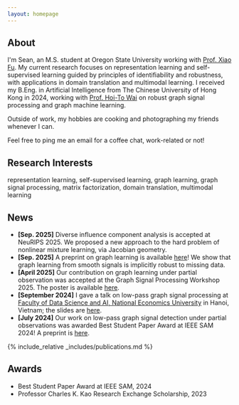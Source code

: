 ```yaml
---
layout: homepage
---
```


## About

I'm Sean, an M.S. student at Oregon State University working with [Prof. Xiao Fu](https://web.engr.oregonstate.edu/~fuxia). My current research focuses on representation learning and self-supervised learning guided by principles of identifiability and robustness, with applications in domain translation and multimodal learning. I received my B.Eng. in Artificial Intelligence from The Chinese University of Hong Kong in 2024, working with [Prof. Hoi-To Wai](https://www1.se.cuhk.edu.hk/~htwai) on robust graph signal processing and graph machine learning.

Outside of work, my hobbies are cooking and photographing my friends whenever I can.

Feel free to ping me an email for a coffee chat, work-related or not!

## Research Interests
representation learning, self-supervised learning, graph learning, graph signal processing, matrix factorization, domain translation, multimodal learning

## News
- **[Sep. 2025]** Diverse influence component analysis is accepted at NeuRIPS 2025. We proposed a new approach to the hard problem of nonlinear mixture learning, via Jacobian geometry.
- **[Sep. 2025]** A preprint on graph learning is available [here](https://arxiv.org/abs/2509.14887)! We show that graph learning from smooth signals is implicitly robust to missing data.
- **[April 2025]** Our contribution on graph learning under partial observation was accepted at the Graph Signal Processing Workshop 2025. The poster is available [here](./assets/files/GSPW2025_Poster.pdf).
- **[September 2024]** I gave a talk on low-pass graph signal processing at [Faculty of Data Science and AI, National Economics University](https://fda.neu.edu.vn/) in Hanoi, Vietnam; the slides are [here](./assets/files/Talk_at_NEU_2024.pdf).
- **[July 2024]** Our work on low-pass graph signal detection under partial observations was awarded Best Student Paper Award at IEEE SAM 2024! A preprint is [here](https://arxiv.org/abs/2405.10001).

{% include_relative _includes/publications.md %}

## Awards

- Best Student Paper Award at IEEE SAM, 2024
- Professor Charles K. Kao Research Exchange Scholarship, 2023

<!-- {% include_relative _includes/services.md %} -->
